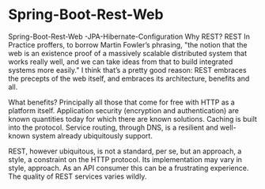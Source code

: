 # Spring-Boot-Rest-Web
Spring-Boot-Rest-Web -JPA-Hibernate-Configuration
Why REST? REST In Practice proffers, to borrow Martin Fowler’s phrasing, "the notion that the web is an existence proof of a massively scalable distributed system that works really well, and we can take ideas from that to build integrated systems more easily." I think that’s a pretty good reason: REST embraces the precepts of the web itself, and embraces its architecture, benefits and all.

What benefits? Principally all those that come for free with HTTP as a platform itself. Application security (encryption and authentication) are known quantities today for which there are known solutions. Caching is built into the protocol. Service routing, through DNS, is a resilient and well-known system already ubiquitously support.

REST, however ubiquitous, is not a standard, per se, but an approach, a style, a constraint on the HTTP protocol. Its implementation may vary in style, approach. As an API consumer this can be a frustrating experience. The quality of REST services varies wildly.

